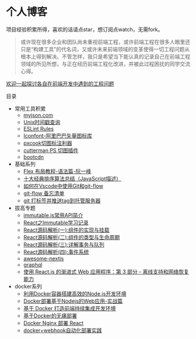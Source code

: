 # 个人博客

项目经验积累所得，喜欢的话请点star，想订阅点watch，无需fork。

> 或许现在很多企业和团队尚未重视前端工程，或许前端工程在很多人眼里还只是“构建工具”的代名词，又或许未来前端领域的变革使得一切工程问题从根本上得到解决。不管怎样，我只是希望当下能认真的记录自己在前端工程领域的所见所想，与正在经历前端工程化改进，并被此过程困扰的同学交流心得。

[欢迎一起探讨各自在前端开发中遇到的工程问题](https://github.com/pmg1989/blog/issues/1)

目录

* 常用工具积累
    * [myjson.com](http://myjson.com/)
    * [Unix时间戳查询](http://tool.chinaz.com/Tools/unixtime.aspx)
    * [ESLint Rules](https://cn.eslint.org/docs/rules/)
    * [Iconfont-阿里巴巴矢量图标库](http://www.iconfont.cn/)
    * [pxcook切图标注利器](http://www.fancynode.com.cn/pxcook)
    * [cutterman PS 切图插件](http://www.cutterman.cn/zh)
    * [bootcdn](http://www.bootcdn.cn/)
* 基础系列
    * [Flex 布局教程-语法篇-阮一峰](http://www.ruanyifeng.com/blog/2015/07/flex-grammar.html)
    * [十大经典排序算法总结（JavaScript描述）](https://www.cnblogs.com/jztan/p/5878630.html)
    * [如何在Vscode中使用Git和git-flow](http://www.xiaolaiwo.com/how-to-use-git-and-git-flow-in-vscode.html)
    * [git-flow 备忘清单](https://danielkummer.github.io/git-flow-cheatsheet/index.zh_CN.html)
    * [git 打标签并推送tag到托管服务器](http://yijiebuyi.com/blog/007269d04d5096d9397ce3daf9d84c48.html)
* 拔高专题
    * [immutable.js常用API简介](https://yq.aliyun.com/articles/69516)
    * [React之Immutable学习记录](http://blog.poetries.top/2017/11/20/react-study-Immutable/)
    * [React源码解析(一):组件的实现与挂载](https://juejin.im/post/5983dfbcf265da3e2f7f32de)
    * [React源码解析(二):组件的类型与生命周期](https://juejin.im/post/59ca03b9518825177c60d10b)
    * [React源码解析(三):详解事务与队列](https://juejin.im/post/59cc4c4bf265da0648446ce0)
    * [React源码解析(四):事件系统](https://juejin.im/post/5a0cf54ff265da43333df2c4)
    * [awesome-nextjs](https://github.com/unicodeveloper/awesome-nextjs)
    * [graphql](http://graphql.cn/)
    * [使用 React.js 的渐进式 Web 应用程序：第 3 部分 - 离线支持和网络恢复能力](https://juejin.im/entry/58350983a22b9d006bbb90d3)
* docker系列
    * [利用Docker容器搭建高效的Node.js开发环境](https://yalishizhude.github.io/2017/08/10/docker4node/)
    * [Docker部署基于Nodejs的Web应用-实战篇](https://segmentfault.com/a/1190000010541792)
    * [基于 Docker 打造前端持续集成开发环境](https://juejin.im/post/5a142d7b6fb9a0451170c2c7)
    * [基于Docker的无痛部署](https://minghe.me/2017-01-16-%E5%9F%BA%E4%BA%8EDocker%E7%9A%84%E6%97%A0%E7%97%9B%E9%83%A8%E7%BD%B2.html)
    * [Docker Nginx 部署 React](https://segmentfault.com/a/1190000010415158)
    * [docker+webhook自动化部署实践](https://zhuanlan.zhihu.com/p/26877434)
